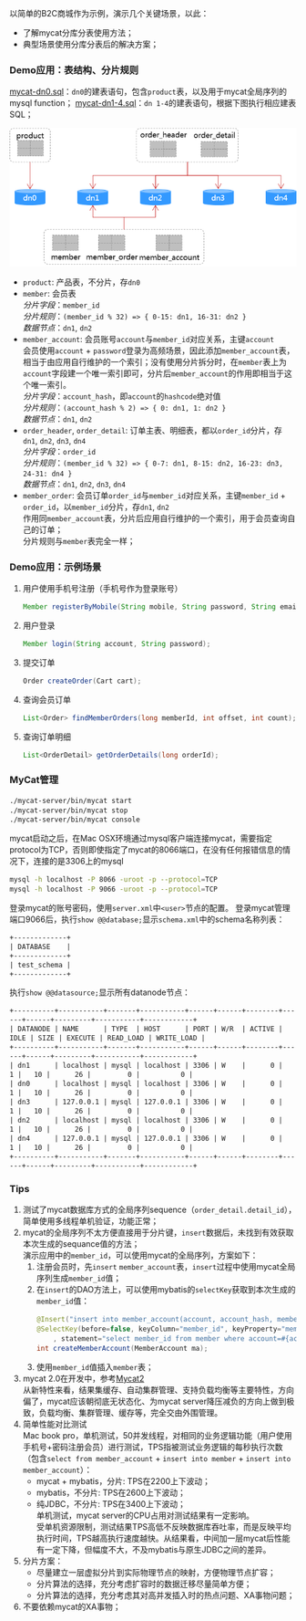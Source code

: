 以简单的B2C商城作为示例，演示几个关键场景，以此：
- 了解mycat分库分表使用方法；
- 典型场景使用分库分表后的解决方案；

### Demo应用：表结构、分片规则
[mycat-dn0.sql](mycat-demo/src/main/resources/mycat-dn0.sql)：`dn0`的建表语句，包含`product`表，以及用于mycat全局序列的mysql function；
[mycat-dn1-4.sql](mycat-demo/src/main/resources/mycat-dn1-4.sql)：`dn 1-4`的建表语句，根据下图执行相应建表SQL；

![](logical-table-and-datanode.png)

- `product`: 产品表，不分片，存`dn0`
- `member`: 会员表 <br />
  _分片字段_：`member_id` <br />
  _分片规则_：`(member_id % 32) => { 0-15: dn1, 16-31: dn2 }` <br />
  _数据节点_：`dn1`, `dn2`
- `member_account`: 会员账号`account`与`member_id`对应关系，主键`account` <br />
  会员使用`account` + `password`登录为高频场景，因此添加`member_account`表，相当于由应用自行维护的一个索引；没有使用分片拆分时，在`member`表上为`account`字段建一个唯一索引即可，分片后`member_account`的作用即相当于这个唯一索引。 <br />
  _分片字段_：`account_hash`，即`account`的`hashcode`绝对值<br />
  _分片规则_：`(account_hash % 2) => { 0: dn1, 1: dn2 }`<br />
  _数据节点_：`dn1`, `dn2` 
- `order_header`, `order_detail`: 订单主表、明细表，都以`order_id`分片，存`dn1`, `dn2`, `dn3`, `dn4` <br />
  _分片字段_：`order_id`<br />
  _分片规则_：`(member_id % 32) => { 0-7: dn1, 8-15: dn2, 16-23: dn3, 24-31: dn4 }`<br />
  _数据节点_：`dn1`, `dn2`, `dn3`, `dn4`
- `member_order`: 会员订单`order_id`与`member_id`对应关系，主键`member_id` + `order_id`，以`member_id`分片，存`dn1`, `dn2` <br />
  作用同`member_account`表，分片后应用自行维护的一个索引，用于会员查询自己的订单；<br />
  分片规则与`member`表完全一样；

### Demo应用：示例场景
1. 用户使用手机号注册（手机号作为登录账号）
   ```java
   Member registerByMobile(String mobile, String password, String email, String nickname);
   ```
2. 用户登录
   ```java
   Member login(String account, String password);
   ```
3. 提交订单
   ```java
   Order createOrder(Cart cart);
   ```
4. 查询会员订单
   ```java
   List<Order> findMemberOrders(long memberId, int offset, int count);
   ```
5. 查询订单明细
   ```java
   List<OrderDetail> getOrderDetails(long orderId);
   ```

### MyCat管理
```sh
./mycat-server/bin/mycat start
./mycat-server/bin/mycat stop
./mycat-server/bin/mycat console
```
mycat启动之后，在Mac OSX环境通过mysql客户端连接mycat，需要指定protocol为TCP，否则即使指定了mycat的8066端口，在没有任何报错信息的情况下，连接的是3306上的mysql
```sh
mysql -h localhost -P 8066 -uroot -p --protocol=TCP
mysql -h localhost -P 9066 -uroot -p --protocol=TCP
```
登录mycat的账号密码，使用`server.xml`中`<user>`节点的配置。
登录mycat管理端口9066后，执行`show @@database;`显示`schema.xml`中的schema名称列表：
```
+-------------+
| DATABASE    |
+-------------+
| test_schema |
+-------------+
```
执行`show @@datasource;`显示所有datanode节点：
```
+----------+-----------+-------+-----------+------+------+--------+------+------+---------+-----------+------------+
| DATANODE | NAME      | TYPE  | HOST      | PORT | W/R  | ACTIVE | IDLE | SIZE | EXECUTE | READ_LOAD | WRITE_LOAD |
+----------+-----------+-------+-----------+------+------+--------+------+------+---------+-----------+------------+
| dn1      | localhost | mysql | localhost | 3306 | W    |      0 |    1 |   10 |      26 |         0 |          0 |
| dn0      | localhost | mysql | localhost | 3306 | W    |      0 |    1 |   10 |      26 |         0 |          0 |
| dn3      | 127.0.0.1 | mysql | 127.0.0.1 | 3306 | W    |      0 |    1 |   10 |      26 |         0 |          0 |
| dn2      | localhost | mysql | localhost | 3306 | W    |      0 |    1 |   10 |      26 |         0 |          0 |
| dn4      | 127.0.0.1 | mysql | 127.0.0.1 | 3306 | W    |      0 |    1 |   10 |      26 |         0 |          0 |
+----------+-----------+-------+-----------+------+------+--------+------+------+---------+-----------+------------+
```

### Tips
1. 测试了mycat数据库方式的全局序列sequence（`order_detail.detail_id`），简单使用多线程单机验证，功能正常；
2. mycat的全局序列不太方便直接用于分片键，`insert`数据后，未找到有效获取本次生成的sequance值的方法；<br />
   演示应用中的`member_id`，可以使用mycat的全局序列，方案如下：
   1. 注册会员时，先`insert` `member_account`表，`insert`过程中使用mycat全局序列生成`member_id`值；
   2. 在`insert`的DAO方法上，可以使用mybatis的`selectKey`获取到本次生成的`member_id`值：
      ```java
      @Insert("insert into member_account(account, account_hash, member_id) values (#{account}, #{accountHash}, #{memberId})")
      @SelectKey(before=false, keyColumn="member_id", keyProperty="memberId", resultType=Long.class, statementType=StatementType.PREPARED
          , statement="select member_id from member where account=#{account} and account_hash=#{accountHash}")
      int createMemberAccount(MemberAccount ma);
      ```
   3. 使用`member_id`值插入`member`表；
3. mycat 2.0在开发中，参考[Mycat2](https://github.com/MyCATApache/Mycat2) <br />
   从新特性来看，结果集缓存、自动集群管理、支持负载均衡等主要特性，方向偏了，mycat应该朝彻底无状态化、为mycat server降压减负的方向上做到极致，负载均衡、集群管理、缓存等，完全交由外围管理。
4. 简单性能对比测试 <br />
   Mac book pro，单机测试，50并发线程，对相同的业务逻辑功能（用户使用手机号+密码注册会员）进行测试，TPS指被测试业务逻辑的每秒执行次数（包含`select from member_account` + `insert into member` + `insert into member_account`）：
   - mycat + mybatis，分片: TPS在2200上下波动；
   - mybatis，不分片: TPS在2600上下波动；
   - 纯JDBC，不分片: TPS在3400上下波动；<br />
   单机测试，mycat server的CPU占用对测试结果有一定影响。<br />
   受单机资源限制，测试结果TPS高低不反映数据库吞吐率，而是反映平均执行时间，TPS越高执行速度越快。从结果看，中间加一层mycat后性能有一定下降，但幅度不大，不及mybatis与原生JDBC之间的差异。
5. 分片方案：
   - 尽量建立一层虚拟分片到实际物理节点的映射，方便物理节点扩容；
   - 分片算法的选择，充分考虑扩容时的数据迁移尽量简单方便；
   - 分片算法的选择，充分考虑其对高并发插入时的热点问题、XA事物问题；
6. 不要依赖mycat的XA事物；
